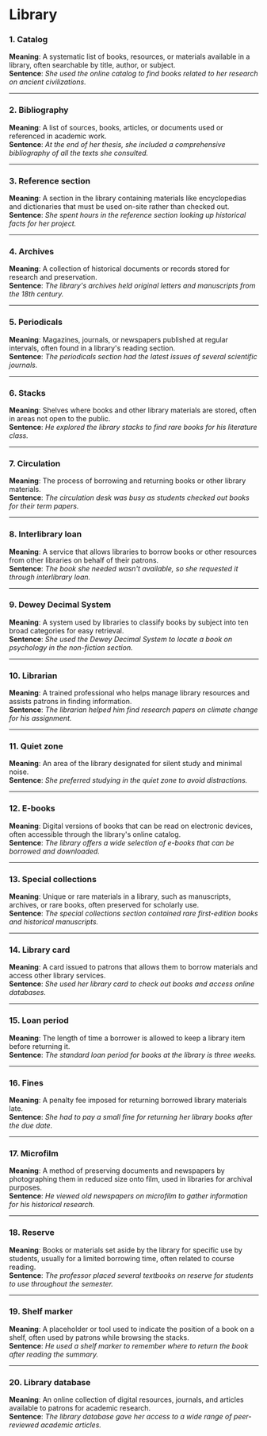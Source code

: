 # Library

### 1. **Catalog**  
**Meaning**: A systematic list of books, resources, or materials available in a library, often searchable by title, author, or subject.  
**Sentence**: *She used the online catalog to find books related to her research on ancient civilizations.*

---

### 2. **Bibliography**  
**Meaning**: A list of sources, books, articles, or documents used or referenced in academic work.  
**Sentence**: *At the end of her thesis, she included a comprehensive bibliography of all the texts she consulted.*

---

### 3. **Reference section**  
**Meaning**: A section in the library containing materials like encyclopedias and dictionaries that must be used on-site rather than checked out.  
**Sentence**: *She spent hours in the reference section looking up historical facts for her project.*

---

### 4. **Archives**  
**Meaning**: A collection of historical documents or records stored for research and preservation.  
**Sentence**: *The library's archives held original letters and manuscripts from the 18th century.*

---

### 5. **Periodicals**  
**Meaning**: Magazines, journals, or newspapers published at regular intervals, often found in a library's reading section.  
**Sentence**: *The periodicals section had the latest issues of several scientific journals.*

---

### 6. **Stacks**  
**Meaning**: Shelves where books and other library materials are stored, often in areas not open to the public.  
**Sentence**: *He explored the library stacks to find rare books for his literature class.*

---

### 7. **Circulation**  
**Meaning**: The process of borrowing and returning books or other library materials.  
**Sentence**: *The circulation desk was busy as students checked out books for their term papers.*

---

### 8. **Interlibrary loan**  
**Meaning**: A service that allows libraries to borrow books or other resources from other libraries on behalf of their patrons.  
**Sentence**: *The book she needed wasn't available, so she requested it through interlibrary loan.*

---

### 9. **Dewey Decimal System**  
**Meaning**: A system used by libraries to classify books by subject into ten broad categories for easy retrieval.  
**Sentence**: *She used the Dewey Decimal System to locate a book on psychology in the non-fiction section.*

---

### 10. **Librarian**  
**Meaning**: A trained professional who helps manage library resources and assists patrons in finding information.  
**Sentence**: *The librarian helped him find research papers on climate change for his assignment.*

---

### 11. **Quiet zone**  
**Meaning**: An area of the library designated for silent study and minimal noise.  
**Sentence**: *She preferred studying in the quiet zone to avoid distractions.*

---

### 12. **E-books**  
**Meaning**: Digital versions of books that can be read on electronic devices, often accessible through the library's online catalog.  
**Sentence**: *The library offers a wide selection of e-books that can be borrowed and downloaded.*

---

### 13. **Special collections**  
**Meaning**: Unique or rare materials in a library, such as manuscripts, archives, or rare books, often preserved for scholarly use.  
**Sentence**: *The special collections section contained rare first-edition books and historical manuscripts.*

---

### 14. **Library card**  
**Meaning**: A card issued to patrons that allows them to borrow materials and access other library services.  
**Sentence**: *She used her library card to check out books and access online databases.*

---

### 15. **Loan period**  
**Meaning**: The length of time a borrower is allowed to keep a library item before returning it.  
**Sentence**: *The standard loan period for books at the library is three weeks.*

---

### 16. **Fines**  
**Meaning**: A penalty fee imposed for returning borrowed library materials late.  
**Sentence**: *She had to pay a small fine for returning her library books after the due date.*

---

### 17. **Microfilm**  
**Meaning**: A method of preserving documents and newspapers by photographing them in reduced size onto film, used in libraries for archival purposes.  
**Sentence**: *He viewed old newspapers on microfilm to gather information for his historical research.*

---

### 18. **Reserve**  
**Meaning**: Books or materials set aside by the library for specific use by students, usually for a limited borrowing time, often related to course reading.  
**Sentence**: *The professor placed several textbooks on reserve for students to use throughout the semester.*

---

### 19. **Shelf marker**  
**Meaning**: A placeholder or tool used to indicate the position of a book on a shelf, often used by patrons while browsing the stacks.  
**Sentence**: *He used a shelf marker to remember where to return the book after reading the summary.*

---

### 20. **Library database**  
**Meaning**: An online collection of digital resources, journals, and articles available to patrons for academic research.  
**Sentence**: *The library database gave her access to a wide range of peer-reviewed academic articles.*

